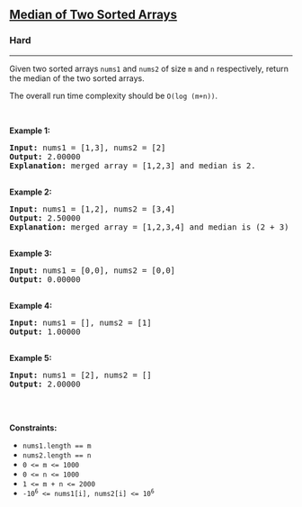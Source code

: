 <h2><a href="https://leetcode.com/problems/median-of-two-sorted-arrays/description/">Median of Two Sorted Arrays</a></h2>
<h3>Hard</h3>
<hr>
<div>
    <p>Given two sorted arrays <code>nums1</code> and <code>nums2</code> of size <code>m</code> and <code>n</code> respectively, return the median of the two sorted arrays.</p>
    <p>The overall run time complexity should be <code>O(log (m+n))</code>.</p>
    <p>&nbsp;</p>
    <p><strong class="example">Example 1:</strong></p>
    <pre><strong>Input:</strong> nums1 = [1,3], nums2 = [2]
<strong>Output:</strong> 2.00000
<strong>Explanation:</strong> merged array = [1,2,3] and median is 2.
    </pre>
    <p><strong class="example">Example 2:</strong></p>
    <pre><strong>Input:</strong> nums1 = [1,2], nums2 = [3,4]
<strong>Output:</strong> 2.50000
<strong>Explanation:</strong> merged array = [1,2,3,4] and median is (2 + 3) / 2 = 2.5.
    </pre>
    <p><strong class="example">Example 3:</strong></p>
    <pre><strong>Input:</strong> nums1 = [0,0], nums2 = [0,0]
<strong>Output:</strong> 0.00000
    </pre>
    <p><strong class="example">Example 4:</strong></p>
    <pre><strong>Input:</strong> nums1 = [], nums2 = [1]
<strong>Output:</strong> 1.00000
    </pre>
    <p><strong class="example">Example 5:</strong></p>
    <pre><strong>Input:</strong> nums1 = [2], nums2 = []
<strong>Output:</strong> 2.00000
    </pre>
    <p>&nbsp;</p>
    <p><strong>Constraints:</strong></p>
    <ul>
        <li><code>nums1.length == m</code></li>
        <li><code>nums2.length == n</code></li>
        <li><code>0 <= m <= 1000</code></li>
        <li><code>0 <= n <= 1000</code></li>
        <li><code>1 <= m + n <= 2000</code></li>
        <li><code>-10<sup>6</sup> <= nums1[i], nums2[i] <= 10<sup>6</sup></code></li>
    </ul>
</div>


